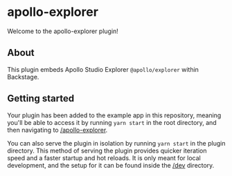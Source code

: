 # apollo-explorer

Welcome to the apollo-explorer plugin!

## About

This plugin embeds Apollo Studio Explorer `@apollo/explorer` within Backstage.

## Getting started

Your plugin has been added to the example app in this repository, meaning you'll be able to access it by running `yarn start` in the root directory, and then navigating to [/apollo-explorer](http://localhost:3000/apollo-explorer).

You can also serve the plugin in isolation by running `yarn start` in the plugin directory.
This method of serving the plugin provides quicker iteration speed and a faster startup and hot reloads.
It is only meant for local development, and the setup for it can be found inside the [/dev](./dev) directory.
